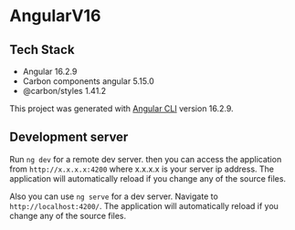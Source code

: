 # AngularV16

## Tech Stack

- Angular 16.2.9
- Carbon components angular 5.15.0
- @carbon/styles 1.41.2

This project was generated with [Angular CLI](https://github.com/angular/angular-cli) version 16.2.9.

## Development server

Run `ng dev` for a remote dev server. then you can access the application from `http://x.x.x.x:4200` where x.x.x.x is your server ip address. The application will automatically reload if you change any of the source files.

Also you can use `ng serve` for a dev server. Navigate to `http://localhost:4200/`. The application will automatically reload if you change any of the source files.

